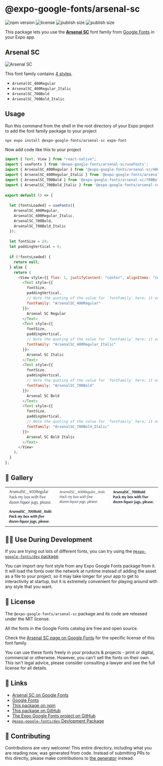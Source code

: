 # @expo-google-fonts/arsenal-sc

![npm version](https://flat.badgen.net/npm/v/@expo-google-fonts/arsenal-sc)
![license](https://flat.badgen.net/github/license/expo/google-fonts)
![publish size](https://flat.badgen.net/packagephobia/install/@expo-google-fonts/arsenal-sc)
![publish size](https://flat.badgen.net/packagephobia/publish/@expo-google-fonts/arsenal-sc)

This package lets you use the [**Arsenal SC**](https://fonts.google.com/specimen/Arsenal+SC) font family from [Google Fonts](https://fonts.google.com/) in your Expo app.

## Arsenal SC

![Arsenal SC](./font-family.png)

This font family contains [4 styles](#-gallery).

- `ArsenalSC_400Regular`
- `ArsenalSC_400Regular_Italic`
- `ArsenalSC_700Bold`
- `ArsenalSC_700Bold_Italic`

## Usage

Run this command from the shell in the root directory of your Expo project to add the font family package to your project

```sh
npx expo install @expo-google-fonts/arsenal-sc expo-font
```

Now add code like this to your project

```js
import { Text, View } from "react-native";
import { useFonts } from '@expo-google-fonts/arsenal-sc/useFonts';
import { ArsenalSC_400Regular } from '@expo-google-fonts/arsenal-sc/400Regular';
import { ArsenalSC_400Regular_Italic } from '@expo-google-fonts/arsenal-sc/400Regular_Italic';
import { ArsenalSC_700Bold } from '@expo-google-fonts/arsenal-sc/700Bold';
import { ArsenalSC_700Bold_Italic } from '@expo-google-fonts/arsenal-sc/700Bold_Italic';

export default () => {

  let [fontsLoaded] = useFonts({
    ArsenalSC_400Regular, 
    ArsenalSC_400Regular_Italic, 
    ArsenalSC_700Bold, 
    ArsenalSC_700Bold_Italic
  });

  let fontSize = 24;
  let paddingVertical = 6;

  if (!fontsLoaded) {
    return null;
  } else {
    return (
      <View style={{ flex: 1, justifyContent: "center", alignItems: "center" }}>
        <Text style={{
          fontSize,
          paddingVertical,
          // Note the quoting of the value for `fontFamily` here; it expects a string!
          fontFamily: "ArsenalSC_400Regular"
        }}>
          Arsenal SC Regular
        </Text>
        <Text style={{
          fontSize,
          paddingVertical,
          // Note the quoting of the value for `fontFamily` here; it expects a string!
          fontFamily: "ArsenalSC_400Regular_Italic"
        }}>
          Arsenal SC Italic
        </Text>
        <Text style={{
          fontSize,
          paddingVertical,
          // Note the quoting of the value for `fontFamily` here; it expects a string!
          fontFamily: "ArsenalSC_700Bold"
        }}>
          Arsenal SC Bold
        </Text>
        <Text style={{
          fontSize,
          paddingVertical,
          // Note the quoting of the value for `fontFamily` here; it expects a string!
          fontFamily: "ArsenalSC_700Bold_Italic"
        }}>
          Arsenal SC Bold Italic
        </Text>
      </View>
    );
  }
};
```

## 🔡 Gallery


||||
|-|-|-|
|![ArsenalSC_400Regular](./400Regular/ArsenalSC_400Regular.ttf.png)|![ArsenalSC_400Regular_Italic](./400Regular_Italic/ArsenalSC_400Regular_Italic.ttf.png)|![ArsenalSC_700Bold](./700Bold/ArsenalSC_700Bold.ttf.png)||
|![ArsenalSC_700Bold_Italic](./700Bold_Italic/ArsenalSC_700Bold_Italic.ttf.png)||||


## 👩‍💻 Use During Development

If you are trying out lots of different fonts, you can try using the [`@expo-google-fonts/dev` package](https://github.com/expo/google-fonts/tree/master/font-packages/dev#readme).

You can import _any_ font style from any Expo Google Fonts package from it. It will load the fonts over the network at runtime instead of adding the asset as a file to your project, so it may take longer for your app to get to interactivity at startup, but it is extremely convenient for playing around with any style that you want.


## 📖 License

The `@expo-google-fonts/arsenal-sc` package and its code are released under the MIT license.

All the fonts in the Google Fonts catalog are free and open source.

Check the [Arsenal SC page on Google Fonts](https://fonts.google.com/specimen/Arsenal+SC) for the specific license of this font family.

You can use these fonts freely in your products & projects - print or digital, commercial or otherwise. However, you can't sell the fonts on their own. This isn't legal advice, please consider consulting a lawyer and see the full license for all details.

## 🔗 Links

- [Arsenal SC on Google Fonts](https://fonts.google.com/specimen/Arsenal+SC)
- [Google Fonts](https://fonts.google.com/)
- [This package on npm](https://www.npmjs.com/package/@expo-google-fonts/arsenal-sc)
- [This package on GitHub](https://github.com/expo/google-fonts/tree/master/font-packages/arsenal-sc)
- [The Expo Google Fonts project on GitHub](https://github.com/expo/google-fonts)
- [`@expo-google-fonts/dev` Devlopment Package](https://github.com/expo/google-fonts/tree/master/font-packages/dev)

## 🤝 Contributing

Contributions are very welcome! This entire directory, including what you are reading now, was generated from code. Instead of submitting PRs to this directly, please make contributions to [the generator](https://github.com/expo/google-fonts/tree/master/packages/generator) instead.
